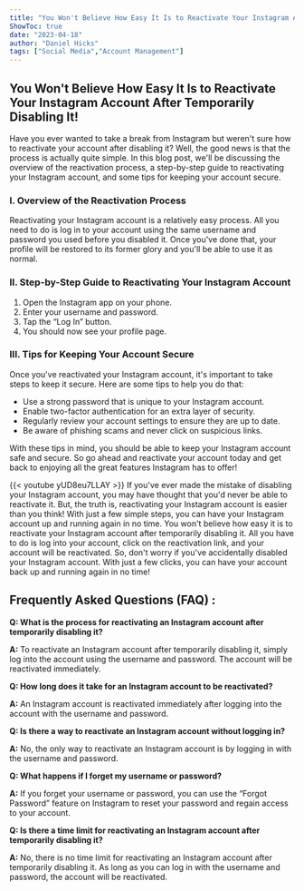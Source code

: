 ```yaml
---
title: "You Won't Believe How Easy It Is to Reactivate Your Instagram Account After Temporarily Disabling It!"
ShowToc: true 
date: "2023-04-18"
author: "Daniel Hicks" 
tags: ["Social Media","Account Management"]
---
```

## You Won't Believe How Easy It Is to Reactivate Your Instagram Account After Temporarily Disabling It!

Have you ever wanted to take a break from Instagram but weren't sure how to reactivate your account after disabling it? Well, the good news is that the process is actually quite simple. In this blog post, we'll be discussing the overview of the reactivation process, a step-by-step guide to reactivating your Instagram account, and some tips for keeping your account secure. 

### I. Overview of the Reactivation Process

Reactivating your Instagram account is a relatively easy process. All you need to do is log in to your account using the same username and password you used before you disabled it. Once you've done that, your profile will be restored to its former glory and you'll be able to use it as normal.

### II. Step-by-Step Guide to Reactivating Your Instagram Account

1. Open the Instagram app on your phone.
2. Enter your username and password.
3. Tap the “Log In” button.
4. You should now see your profile page.

### III. Tips for Keeping Your Account Secure

Once you've reactivated your Instagram account, it's important to take steps to keep it secure. Here are some tips to help you do that:

- Use a strong password that is unique to your Instagram account.
- Enable two-factor authentication for an extra layer of security.
- Regularly review your account settings to ensure they are up to date.
- Be aware of phishing scams and never click on suspicious links.

With these tips in mind, you should be able to keep your Instagram account safe and secure. So go ahead and reactivate your account today and get back to enjoying all the great features Instagram has to offer!

{{< youtube yUD8eu7LLAY >}} 
If you've ever made the mistake of disabling your Instagram account, you may have thought that you'd never be able to reactivate it. But, the truth is, reactivating your Instagram account is easier than you think! With just a few simple steps, you can have your Instagram account up and running again in no time. You won't believe how easy it is to reactivate your Instagram account after temporarily disabling it. All you have to do is log into your account, click on the reactivation link, and your account will be reactivated. So, don't worry if you've accidentally disabled your Instagram account. With just a few clicks, you can have your account back up and running again in no time!

## Frequently Asked Questions (FAQ) :
**Q: What is the process for reactivating an Instagram account after temporarily disabling it?**

**A:** To reactivate an Instagram account after temporarily disabling it, simply log into the account using the username and password. The account will be reactivated immediately. 

**Q: How long does it take for an Instagram account to be reactivated?**

**A:** An Instagram account is reactivated immediately after logging into the account with the username and password. 

**Q: Is there a way to reactivate an Instagram account without logging in?**

**A:** No, the only way to reactivate an Instagram account is by logging in with the username and password. 

**Q: What happens if I forget my username or password?**

**A:** If you forget your username or password, you can use the “Forgot Password” feature on Instagram to reset your password and regain access to your account. 

**Q: Is there a time limit for reactivating an Instagram account after temporarily disabling it?**

**A:** No, there is no time limit for reactivating an Instagram account after temporarily disabling it. As long as you can log in with the username and password, the account will be reactivated.


